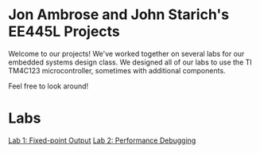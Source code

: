 # Jon Ambrose and John Starich's EE445L Projects

Welcome to our projects! We've worked together on several labs for our embedded systems design class. We designed all of our labs to use the TI TM4C123 microcontroller, sometimes with additional components.

Feel free to look around!

# Labs

[Lab 1: Fixed-point Output](Lab1/README.md)
[Lab 2: Performance Debugging](Lab2/README.md)
